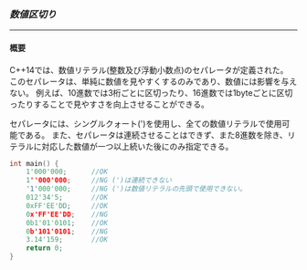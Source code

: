 ### *数値区切り*
---
#### 概要
C++14では、数値リテラル(整数及び浮動小数点)のセパレータが定義された。
このセパレータは、単純に数値を見やすくするのみであり、数値には影響を与えない。
例えば、10進数では3桁ごとに区切ったり、16進数では1byteごとに区切ったりすることで見やすさを向上させることができる。

セパレータには、シングルクォート(')を使用し、全ての数値リテラルで使用可能である。
また、セパレータは連続させることはできず、また8進数を除き、リテラルに対応した数値が一つ以上続いた後にのみ指定できる。

```c++
int main() {
    1'000'000;      //OK
    1''000'000;     //NG (')は連続できない
    '1'000'000;     //NG (')は数値リテラルの先頭で使用できない。
    012'34'5;       //OK
    0xFF'EE'DD;     //OK
    0x'FF'EE'DD;    //NG
    0b1'01'0101;    //OK
    0b'101'0101;    //NG
    3.14'159;       //OK
    return 0;
}
```

